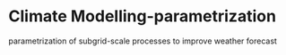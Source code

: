 # Climate Modelling-parametrization
parametrization of subgrid-scale processes to improve weather forecast
